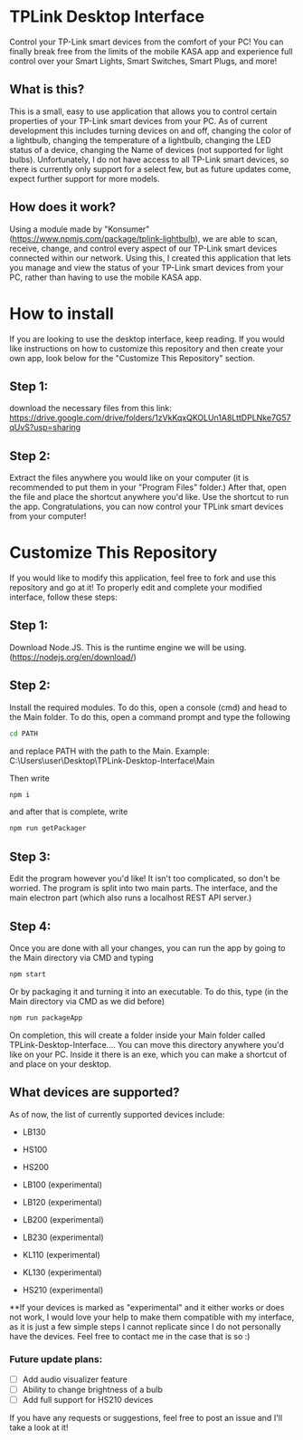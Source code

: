 # TPLink Desktop Interface
Control your TP-Link smart devices from the comfort of your PC! You can finally break free from the limits of the mobile KASA app and experience full control over your Smart Lights, Smart Switches, Smart Plugs, and more!

## What is this?
This is a small, easy to use application that allows you to control certain properties of your TP-Link smart devices from your PC. As of current development this includes turning devices on and off, changing the color of a lightbulb, changing the temperature of a lightbulb, changing the LED status of a device, changing the Name of devices (not supported for light bulbs). Unfortunately, I do not have access to all TP-Link smart devices, so there is currently only support for a select few, but as future updates come, expect further support for more models.

## How does it work?
Using a module made by "Konsumer" (https://www.npmjs.com/package/tplink-lightbulb), we are able to scan, receive, change, and control every aspect of our TP-Link smart devices connected within our network. Using this, I created this application that lets you manage and view the status of your TP-Link smart devices from your PC, rather than having to use the mobile KASA app.

# How to install
If you are looking to use the desktop interface, keep reading. If you would like instructions on how to customize this repository and then create your own app, look below for the "Customize This Repository" section.

## Step 1:
download the necessary files from this link: https://drive.google.com/drive/folders/1zVkKqxQKOLUn1A8LttDPLNke7G57qUvS?usp=sharing

## Step 2:
Extract the files anywhere you would like on your computer (it is recommended to put them in your "Program Files" folder.) After that, open the file and place the shortcut anywhere you'd like. Use the shortcut to run the app. Congratulations, you can now control your TPLink smart devices from your computer!

# Customize This Repository
If you would like to modify this application, feel free to fork and use this repository and go at it! To properly edit and complete your modified interface, follow these steps:

## Step 1:
Download Node.JS. This is the runtime engine we will be using. (https://nodejs.org/en/download/)

## Step 2:
Install the required modules. To do this, open a console (cmd) and head to the Main folder. To do this, open a command prompt and type the following 
```cmd
cd PATH
```
and replace PATH with the path to the Main. Example: C:\Users\user\Desktop\TPLink-Desktop-Interface\Main

Then write
```cmd
npm i
```
and after that is complete, write
```cmd
npm run getPackager
```

## Step 3:
Edit the program however you'd like! It isn't too complicated, so don't be worried. The program is split into two main parts. The interface, and the main electron part (which also runs a localhost REST API server.)

## Step 4:
Once you are done with all your changes, you can run the app by going to the Main directory via CMD and typing
```cmd
npm start
```
Or by packaging it and turning it into an executable. To do this, type (in the Main directory via CMD as we did before)
```cmd
npm run packageApp
```
On completion, this will create a folder inside your Main folder called TPLink-Desktop-Interface....
You can move this directory anywhere you'd like on your PC. Inside it there is an exe, which you can make a shortcut of and place on your desktop.


## What devices are supported?
As of now, the list of currently supported devices include:


* LB130
* HS100
* HS200


* LB100 (experimental) 
* LB120 (experimental) 
* LB200 (experimental) 
* LB230 (experimental) 
* KL110 (experimental) 
* KL130 (experimental) 
* HS210 (experimental)

**If your devices is marked as "experimental" and it either works or does not work, I would love your help to make them compatible with my interface, as it is just a few simple steps I cannot replicate since I do not personally have the devices. Feel free to contact me in the case that is so :)

### Future update plans:
- [ ] Add audio visualizer feature
- [ ] Ability to change brightness of a bulb
- [ ] Add full support for HS210 devices

If you have any requests or suggestions, feel free to post an issue and I'll take a look at it!
